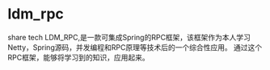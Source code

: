 # ldm_rpc
share tech 
LDM_RPC,是一款可集成Spring的RPC框架，该框架作为本人学习Netty，Spring源码，并发编程和RPC原理等技术后的一个综合性应用。
通过这个RPC框架，能够将学习到的知识，应用起来。

